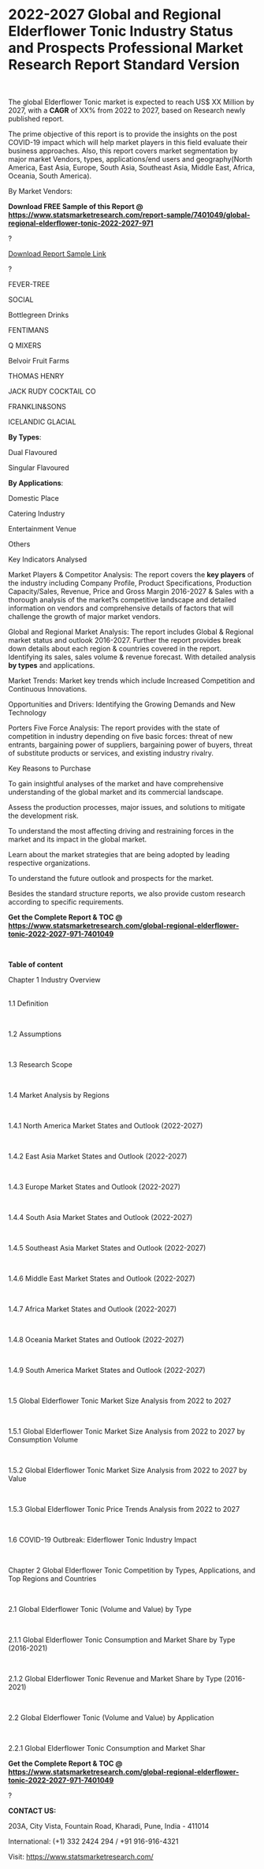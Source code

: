 <h1>2022-2027 Global and Regional Elderflower Tonic Industry Status and Prospects Professional Market Research Report Standard Version</h1><br/><p>The global Elderflower Tonic market is expected to reach US$ XX Million by 2027, with a <strong>CAGR</strong> of XX% from 2022 to 2027, based on Research newly published report.</p>
 
 
 
 <p>The prime objective of this report is to provide the insights on the post COVID-19 impact which will help market players in this field evaluate their business approaches. Also, this report covers market segmentation by major market Vendors, types, applications/end users and geography(North America, East Asia, Europe, South Asia, Southeast Asia, Middle East, Africa, Oceania, South America).</p>
 
 
 
 <p>By Market Vendors:</p>
 
 
 
 <div><b>Download FREE Sample of this Report @ <a href="https://www.statsmarketresearch.com/download-free-sample/7401049/global-regional-elderflower-tonic-2022-2027-971">https://www.statsmarketresearch.com/report-sample/7401049/global-regional-elderflower-tonic-2022-2027-971</a></b></div>
 
 
 
 <p>? </p>
 
 
 
 <p><a href="https://www.statsmarketresearch.com/download-free-sample/7401049/global-regional-elderflower-tonic-2022-2027-971">Download Report Sample Link</a></p>
 
 
 
 <p>? </p>
 
 
 
 <p>FEVER-TREE</p>
 
 
 
 <p>SOCIAL</p>
 
 
 
 <p>Bottlegreen Drinks</p>
 
 
 
 <p>FENTIMANS</p>
 
 
 
 <p>Q MIXERS</p>
 
 
 
 <p>Belvoir Fruit Farms</p>
 
 
 
 <p>THOMAS HENRY</p>
 
 
 
 <p>JACK RUDY COCKTAIL CO</p>
 
 
 
 <p>FRANKLIN&SONS</p>
 
 
 
 <p>ICELANDIC GLACIAL</p>
 
 
 
 <p><strong>By Types</strong>:</p>
 
 
 
 <p>Dual Flavoured</p>
 
 
 
 <p>Singular Flavoured</p>
 
 
 
 <p><strong><strong>By Applications</strong></strong>:</p>
 
 
 
 <p>Domestic Place</p>
 
 
 
 <p>Catering Industry</p>
 
 
 
 <p>Entertainment Venue</p>
 
 
 
 <p>Others</p>
 
 
 
 <p>Key Indicators Analysed</p>
 
 
 
 <p>Market Players & Competitor Analysis: The report covers the <strong>key players</strong> of the industry including Company Profile, Product Specifications, Production Capacity/Sales, Revenue, Price and Gross Margin 2016-2027 & Sales with a thorough analysis of the market?s competitive landscape and detailed information on vendors and comprehensive details of factors that will challenge the growth of major market vendors.</p>
 
 
 
 <p>Global and Regional Market Analysis: The report includes Global & Regional market status and outlook 2016-2027. Further the report provides break down details about each region & countries covered in the report. Identifying its sales, sales volume & revenue forecast. With detailed analysis <strong>by types</strong> and applications.</p>
 
 
 
 <p>Market Trends: Market key trends which include Increased Competition and Continuous Innovations.</p>
 
 
 
 <p>Opportunities and Drivers: Identifying the Growing Demands and New Technology</p>
 
 
 
 <p>Porters Five Force Analysis: The report provides with the state of competition in industry depending on five basic forces: threat of new entrants, bargaining power of suppliers, bargaining power of buyers, threat of substitute products or services, and existing industry rivalry.</p>
 
 
 
 <p>Key Reasons to Purchase</p>
 
 
 
 <p>To gain insightful analyses of the market and have comprehensive understanding of the global market and its commercial landscape.</p>
 
 
 
 <p>Assess the production processes, major issues, and solutions to mitigate the development risk.</p>
 
 
 
 <p>To understand the most affecting driving and restraining forces in the market and its impact in the global market.</p>
 
 
 
 <p>Learn about the market strategies that are being adopted by leading respective organizations.</p>
 
 
 
 <p>To understand the future outlook and prospects for the market.</p>
 
 
 
 <p>Besides the standard structure reports, we also provide custom research according to specific requirements.</p>
 
 
 
 <div><b>Get the Complete Report & TOC @ <a href="https://www.statsmarketresearch.com/global-regional-elderflower-tonic-2022-2027-971-7401049">https://www.statsmarketresearch.com/global-regional-elderflower-tonic-2022-2027-971-7401049</a></b></div>
 
 
 
 <p><br />
 
 <b>Table of content</b></p>
 
 
 
 <p>Chapter 1 Industry Overview<br />
 
 <br />
 
 1.1 Definition<br />
 
 <br />
 
 1.2 Assumptions<br />
 
 <br />
 
 1.3 Research Scope<br />
 
 <br />
 
 1.4 Market Analysis by Regions<br />
 
 <br />
 
 1.4.1 North America Market States and Outlook (2022-2027)<br />
 
 <br />
 
 1.4.2 East Asia Market States and Outlook (2022-2027)<br />
 
 <br />
 
 1.4.3 Europe Market States and Outlook (2022-2027)<br />
 
 <br />
 
 1.4.4 South Asia Market States and Outlook (2022-2027)<br />
 
 <br />
 
 1.4.5 Southeast Asia Market States and Outlook (2022-2027)<br />
 
 <br />
 
 1.4.6 Middle East Market States and Outlook (2022-2027)<br />
 
 <br />
 
 1.4.7 Africa Market States and Outlook (2022-2027)<br />
 
 <br />
 
 1.4.8 Oceania Market States and Outlook (2022-2027)<br />
 
 <br />
 
 1.4.9 South America Market States and Outlook (2022-2027)<br />
 
 <br />
 
 1.5 Global Elderflower Tonic Market Size Analysis from 2022 to 2027<br />
 
 <br />
 
 1.5.1 Global Elderflower Tonic Market Size Analysis from 2022 to 2027 by Consumption Volume<br />
 
 <br />
 
 1.5.2 Global Elderflower Tonic Market Size Analysis from 2022 to 2027 by Value<br />
 
 <br />
 
 1.5.3 Global Elderflower Tonic Price Trends Analysis from 2022 to 2027<br />
 
 <br />
 
 1.6 COVID-19 Outbreak: Elderflower Tonic Industry Impact<br />
 
 <br />
 
 Chapter 2 Global Elderflower Tonic Competition by Types, Applications, and Top Regions and Countries<br />
 
 <br />
 
 2.1 Global Elderflower Tonic (Volume and Value) by Type<br />
 
 <br />
 
 2.1.1 Global Elderflower Tonic Consumption and Market Share by Type (2016-2021)<br />
 
 <br />
 
 2.1.2 Global Elderflower Tonic Revenue and Market Share by Type (2016-2021)<br />
 
 <br />
 
 2.2 Global Elderflower Tonic (Volume and Value) by Application<br />
 
 <br />
 
 2.2.1 Global Elderflower Tonic Consumption and Market Shar</p>
 
 
 
 <div><b>Get the Complete Report & TOC @ <a href="https://www.statsmarketresearch.com/global-regional-elderflower-tonic-2022-2027-971-7401049">https://www.statsmarketresearch.com/global-regional-elderflower-tonic-2022-2027-971-7401049</a></b></div>
 
 
 
 <p>? </p>
 
 
 
 <p><b>CONTACT US:</b><br />
 
 203A, City Vista, Fountain Road, Kharadi, Pune, India - 411014<br />
 
 International: (+1) 332 2424 294 / +91 916-916-4321<br />
 
 Visit: <a href="https://www.statsmarketresearch.com/">https://www.statsmarketresearch.com/</a></p>